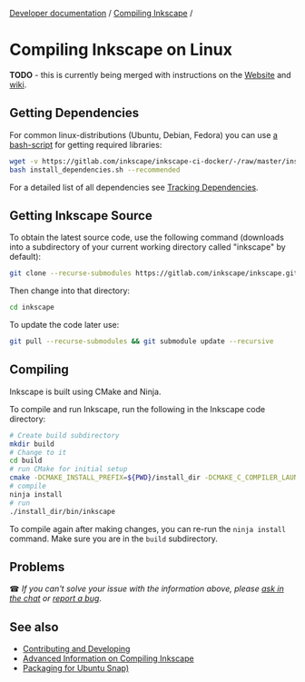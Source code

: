 [Developer documentation](../readme.md) / [Compiling Inkscape](./readme.md) /

# Compiling Inkscape on Linux


**TODO** - this is currently being merged with instructions on the [Website](https://inkscape.org/develop/getting-started/) and [wiki](https://wiki.inkscape.org/wiki/index.php?title=Compiling_Inkscape).


## Getting Dependencies

For common linux-distributions (Ubuntu, Debian, Fedora) you can use 
[a bash-script](https://gitlab.com/inkscape/inkscape-ci-docker/-/raw/master/install_dependencies.sh?inline=false) 
for getting required libraries:

```bash
wget -v https://gitlab.com/inkscape/inkscape-ci-docker/-/raw/master/install_dependencies.sh -O install_dependencies.sh
bash install_dependencies.sh --recommended
```

For a detailed list of all dependencies see [Tracking Dependencies](https://wiki.inkscape.org/wiki/Tracking_Dependencies).

## Getting Inkscape Source


To obtain the latest source code, use the following command (downloads into a subdirectory of your current working directory called "inkscape" by default):
```bash
git clone --recurse-submodules https://gitlab.com/inkscape/inkscape.git
```

Then change into that directory:
```bash
cd inkscape
```

To update the code later use:
```bash
git pull --recurse-submodules && git submodule update --recursive
```

## Compiling

Inkscape is built using CMake and Ninja.

To compile and run Inkscape, run the following in the Inkscape code directory:
```sh
# Create build subdirectory
mkdir build
# Change to it
cd build
# run CMake for initial setup
cmake -DCMAKE_INSTALL_PREFIX=${PWD}/install_dir -DCMAKE_C_COMPILER_LAUNCHER=ccache -DCMAKE_CXX_COMPILER_LAUNCHER=ccache -G Ninja ..
# compile
ninja install
# run
./install_dir/bin/inkscape
```

To compile again after making changes, you can re-run the `ninja install` command. Make sure you are in the `build` subdirectory.


## Problems

☎ _If you can't solve your issue with the information above, please [ask in the chat](https://chat.inkscape.org/channel/team_devel) or [report a bug](https://inkscape.org/report)_.

## See also
- [Contributing and Developing](../../CONTRIBUTING.md)
- [Advanced Information on Compiling Inkscape](doc/build/general_advanced.md)
- [Packaging for Ubuntu Snap)](../snap/README.md)
